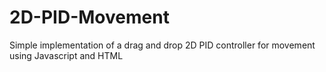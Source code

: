 # 2D-PID-Movement
Simple implementation of a drag and drop 2D PID controller for movement using Javascript and HTML
